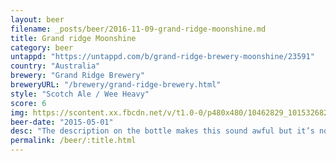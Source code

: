 ```yaml
---
layout: beer
filename: _posts/beer/2016-11-09-grand-ridge-moonshine.md
title: Grand ridge Moonshine
category: beer
untappd: "https://untappd.com/b/grand-ridge-brewery-moonshine/23591"
country: "Australia"
brewery: "Grand Ridge Brewery"
breweryURL: "/brewery/grand-ridge-brewery.html"
style: "Scotch Ale / Wee Heavy"
score: 6
img: https://scontent.xx.fbcdn.net/v/t1.0-0/p480x480/10462829_10153268294448745_4601669711477307040_n.jpg?oh=1a0d1b7e02925cf49792639296a27cb6&oe=593D7DF2
beer-date: "2015-05-01"
desc: "The description on the bottle makes this sound awful but it’s not too bad. Could be a little bit smoother but the overall flavour is really nice"
permalink: /beer/:title.html
---
```

